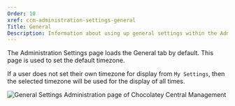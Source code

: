 ```yaml
---
Order: 10
xref: ccm-administration-settings-general
Title: General
Description: Information about using up general settings within the Administration Settings screen
---
```


The Administration Settings page loads the General tab by default. This page is used to set the default timezone.

If a user does not set their own timezone for display from `My Settings`, then the selected timezone will be used for the display of all times.

![General Settings Administration page of Chocolatey Central Management](/assets/images/ccm/administration/settings/general-tab.png)
